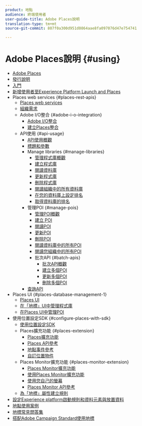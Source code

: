 ```yaml
---
product: 地點
audience: 終端使用者
user-guide-title: Adobe Places說明
translation-type: tm+mt
source-git-commit: 807f0a300d951d0864aae8fa097076d47e754741

---
```



# Adobe Places說明 {#using}

+ [Adobe Places](home.md)
+ [發行說明](release-notes.md)
+ [入門](getting-started.md)
+ [新增使用者至Experience Platform Launch and Places](adding-a-user-to-places.md)
+ Places web services {#places-rest-apis}
   + [Places web services](places-rest-apis/places-web-services.md)
   + [組織需求](places-rest-apis/organizational-requirements.md)
   + Adobe I/O整合 {#adobe-i-o-integration}
      + [Adobe I/O整合](places-rest-apis/adobe-i-o-integration/adobe-i-o-integration.md)
      + [建立Places整合](places-rest-apis/adobe-i-o-integration/create-a-places-integration.md)
   + API使用 {#api-usage}
      + [API使用概觀](places-rest-apis/api-usage/api-usage.md)
      + [標題和參數](places-rest-apis/api-usage/headers-and-parameters.md)
      + Manage libraries {#manage-libraries}
         + [管理程式庫概觀](places-rest-apis/api-usage/manage-libraries/manage-libraries.md)
         + [建立程式庫](places-rest-apis/api-usage/manage-libraries/create-a-library.md)
         + [閱讀資料庫](places-rest-apis/api-usage/manage-libraries/read-a-library.md)
         + [更新程式庫](places-rest-apis/api-usage/manage-libraries/update-a-library.md)
         + [刪除程式庫](places-rest-apis/api-usage/manage-libraries/delete-a-library.md)
         + [閱讀組織中的所有資料庫](places-rest-apis/api-usage/manage-libraries/read-all-libraries-in-your-organization.md)
         + [在您的資料庫上設定排名](places-rest-apis/api-usage/manage-libraries/set-a-ran-on-your-libraries.md)
         + [取得資料庫的排名](places-rest-apis/api-usage/manage-libraries/get-a-librarys-rank.md)
      + 管理POI {#manage-pois}
         + [管理POI概觀](places-rest-apis/api-usage/manage-pois/manage-pois.md)
         + [建立 POI](places-rest-apis/api-usage/manage-pois/create-a-poi.md)
         + [閱讀POI](places-rest-apis/api-usage/manage-pois/read-a-poi.md)
         + [更新POI](places-rest-apis/api-usage/manage-pois/update-a-poi.md)
         + [刪除POI](places-rest-apis/api-usage/manage-pois/delete-a-poi.md)
         + [閱讀資料庫中的所有POI](places-rest-apis/api-usage/manage-pois/read-all-pois-in-a-library.md)
         + [閱讀您組織中的所有POI](places-rest-apis/api-usage/manage-pois/read-all-pois-in-your-organization.md)
         + 批次API {#batch-apis}
            + [批次API概觀](places-rest-apis/api-usage/manage-pois/batch-apis/batch-apis.md)
            + [建立多個POI](places-rest-apis/api-usage/manage-pois/batch-apis/create-multiple-pois.md)
            + [更新多個POI](places-rest-apis/api-usage/manage-pois/batch-apis/update-multiple-pois.md)
            + [刪除多個POI](places-rest-apis/api-usage/manage-pois/batch-apis/delete-multiple-pois.md)
      + [查詢API](places-rest-apis/api-usage/query-apis.md)
+ Places UI {#places-database-management-1}
   + [Places UI](places-database-management-1/places-database-management.md)
   + [在「地標」UI中管理程式庫](places-database-management-1/manage-libraries-in-the-places-ui.md)
   + [在Places UI中管理POI](places-database-management-1/managing-pois-in-the-places-ui.md)
+ 使用位置設定SDK {#configure-places-with-sdk}
   + [使用位置設定SDK](configure-places-in-the-sdk/configure-places-in-the-sdk.md)
   + Places擴充功能 {#places-extension}
      + [Places擴充功能](configure-places-in-the-sdk/places-extension/places-extension.md)
      + [Places API參考](configure-places-in-the-sdk/places-extension/places-api-reference.md)
      + [地點事件參考](configure-places-in-the-sdk/places-extension/places-event-ref.md)
      + [自訂位置物件](configure-places-in-the-sdk/places-extension/cust-places-objects.md)
   + Places Monitor擴充功能 {#places-monitor-extension}
      + [Places Monitor擴充功能](configure-places-in-the-sdk/places-monitor-extension/places-monitor-extension.md)
      + [使用Places Monitor擴充功能](configure-places-in-the-sdk/places-monitor-extension/using-places-monitor-extension.md)
      + [使用您自己的螢幕](configure-places-in-the-sdk/places-monitor-extension/using-your-own-monitor.md)
      + [Places Monitor API參考](configure-places-in-the-sdk/places-monitor-extension/places-monitor-api-reference.md)
   + [為「地標」屬性建立規則](configure-places-in-the-sdk/create-rule-places-property.md)
+ [設定Experience platform啟動規則和資料元素與放置資料](rules-data-elements-places-data.md)
+ [地點使用案例](places-use-cases.md)
+ [地標常見問答集](places-faqs.md)
+ [搭配Adobe Campaign Standard使用地標](using-places-with-acs.md)
